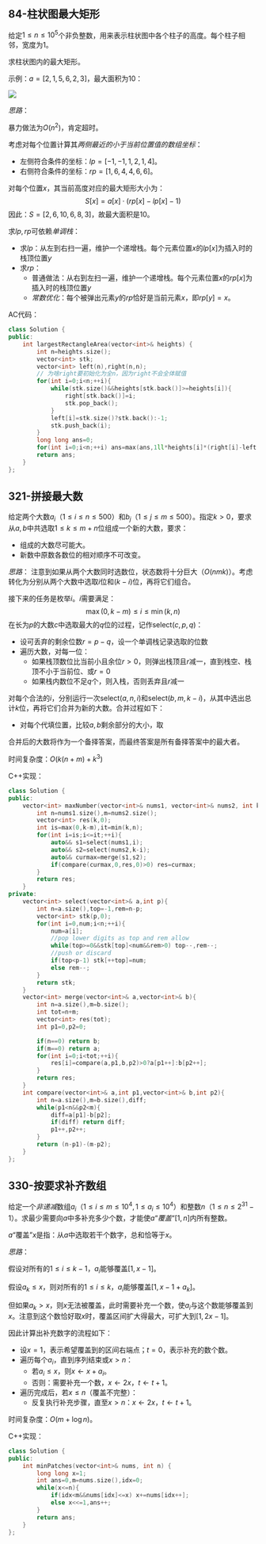 
## 84-柱状图最大矩形

给定$1\le n\le 10^5$个非负整数，用来表示柱状图中各个柱子的高度。每个柱子相邻，宽度为1。

求柱状图内的最大矩形。

示例：$a=[2,1,5,6,2,3]$，最大面积为10：

![](https://assets.leetcode.com/uploads/2021/01/04/histogram.jpg)

*思路*：

暴力做法为$O(n^2)$，肯定超时。

考虑对每个位置计算其*两侧最近的小于当前位置值的数组坐标*：
- 左侧符合条件的坐标：$lp=[-1,-1,1,2,1,4]$。
- 右侧符合条件的坐标：$rp=[1,6,4,4,6,6]$。

对每个位置$x$，其当前高度对应的最大矩形大小为：
$$
S[x]=a[x]\cdot (rp[x]-lp[x]-1)
$$
因此：$S=[2,6,10,6,8,3]$，故最大面积是10。

求$lp,rp$可依赖*单调栈*：
- 求$lp$：从左到右扫一遍，维护一个递增栈。每个元素位置$x$的$lp[x]$为插入时的栈顶位置$y$
- 求$rp$：
	- 普通做法：从右到左扫一遍，维护一个递增栈。每个元素位置$x$的$rp[x]$为插入时的栈顶位置$y$
	- *常数优化*：每个被弹出元素$y$的$rp$恰好是当前元素$x$，即$rp[y]=x$。

AC代码：

```cpp
class Solution {
public:
    int largestRectangleArea(vector<int>& heights) {
        int n=heights.size();
        vector<int> stk;
        vector<int> left(n),right(n,n);
        // 为啥right要初始化为全n，因为right不会全体赋值
        for(int i=0;i<n;++i){
            while(stk.size()&&heights[stk.back()]>=heights[i]){
	            right[stk.back()]=i;
	            stk.pop_back();
            } 
            left[i]=stk.size()?stk.back():-1;
            stk.push_back(i);
        }
        long long ans=0;
        for(int i=0;i<n;++i) ans=max(ans,1ll*heights[i]*(right[i]-left[i]-1));
        return ans;
    }
};
```

## 321-拼接最大数

给定两个大数$a_i$（$1\le i\le n\le 500$）和$b_j$（$1\le j\le m\le 500$）。指定$k>0$，要求从$a,b$中共选取$1\le k\le m+n$位组成一个新的大数，要求：
- 组成的大数尽可能大。
- 新数中原数各数位的相对顺序不可改变。

*思路*：
注意到如果从两个大数同时选数位，状态数将十分巨大（$O(nmk)$）。考虑转化为分别从两个大数中选取$i$位和$(k-i)$位，再将它们组合。

接下来的任务是枚举$i$。$i$需要满足：
$$
\max(0,k-m)\le i\le \min(k,n)
$$
在长为$p$的大数$c$中选取最大的$q$位的过程，记作$\text{select}(c,p,q)$：
- 设可丢弃的剩余位数$r=p-q$，设一个单调栈记录选取的位数
- 遍历大数，对每一位：
	- 如果栈顶数位比当前小且余位$r>0$，则弹出栈顶且$r$减一，直到栈空、栈顶不小于当前位、或$r=0$
	- 如果栈内数位不足$q$个，则入栈，否则丢弃且$r$减一

对每个合法的$i$，分别运行一次$\text{select}(a,n,i)$和$\text{select}(b,m,k-i)$，从其中选出总计$k$位，再将它们合并为新的大数。合并过程如下：
- 对每个代填位置，比较$a,b$剩余部分的大小，取

合并后的大数将作为一个备择答案，而最终答案是所有备择答案中的最大者。

时间复杂度：$O(k(n+m)+k^3)$

C++实现：

```cpp
class Solution {
public:
    vector<int> maxNumber(vector<int>& nums1, vector<int>& nums2, int k) {
        int n=nums1.size(),m=nums2.size();
        vector<int> res(k,0);
        int is=max(0,k-m),it=min(k,n);
        for(int i=is;i<=it;++i){
            auto&& s1=select(nums1,i);
            auto&& s2=select(nums2,k-i);
            auto&& curmax=merge(s1,s2);
            if(compare(curmax,0,res,0)>0) res=curmax;
        }
        return res;
    }
private:
    vector<int> select(vector<int>& a,int p){
        int n=a.size(),top=-1,rem=n-p;
        vector<int> stk(p,0);
        for(int i=0,num;i<n;++i){
            num=a[i];
            //pop lower digits as top and rem allow
            while(top>=0&&stk[top]<num&&rem>0) top--,rem--;
            //push or discard
            if(top<p-1) stk[++top]=num;
            else rem--;
        }
        return stk;
    }
    vector<int> merge(vector<int>& a,vector<int>& b){
        int n=a.size(),m=b.size();
        int tot=n+m;
        vector<int> res(tot);
        int p1=0,p2=0;

        if(n==0) return b;
        if(m==0) return a;
        for(int i=0;i<tot;++i){
            res[i]=compare(a,p1,b,p2)>0?a[p1++]:b[p2++];
        }
        return res;
    }
    int compare(vector<int>& a,int p1,vector<int>& b,int p2){
        int n=a.size(),m=b.size(),diff;
        while(p1<n&&p2<m){
            diff=a[p1]-b[p2];
            if(diff) return diff;
            p1++,p2++;
        }
        return (n-p1)-(m-p2);
    }
};
```

## 330-按要求补齐数组

给定一个*非递减*数组$a_i$（$1\le i\le m\le 10^4,1\le a_i\le 10^4$）和整数$n$（$1\le n\le 2^{31}-1$）。求最少需要向$a$中多补充多少个数，才能使$a$“*覆盖*“$[1,n]$内所有整数。

$a$“覆盖”$x$是指：从$a$中选取若干个数字，总和恰等于$x$。

*思路*：

假设对所有的$1\le i\le k-1$，$a_i$能够覆盖$[1,x-1]$。

假设$a_k\le x$，则对所有的$1\le i\le k$，$a_i$能够覆盖$[1,x-1+a_k]$。

但如果$a_k>x$，则$x$无法被覆盖，此时需要补充一个数，使$a_i$与这个数能够覆盖到$x$。注意到这个数恰好取$x$时，覆盖区间扩大得最大，可扩大到$[1,2x-1]$。

因此计算出补充数字的流程如下：
- 设$x=1$，表示希望覆盖到的区间右端点；$t=0$，表示补充的数个数。
- 遍历每个$a_i$，直到序列结束或$x>n$：
	- 若$a_i\le x$，则$x\leftarrow x+a_i$。
	- 否则：需要补充一个数，$x\leftarrow 2x$，$t\leftarrow t+1$。
- 遍历完成后，若$x\le n$（覆盖不完整）：
	- 反复执行补充步骤，直至$x>n$：$x\leftarrow 2x$，$t\leftarrow t+1$。

时间复杂度：$O(m+\log n)$。

C++实现：

```cpp
class Solution {
public:
    int minPatches(vector<int>& nums, int n) {
        long long x=1;
        int ans=0,m=nums.size(),idx=0;
        while(x<=n){
            if(idx<m&&nums[idx]<=x) x+=nums[idx++];
            else x<<=1,ans++;
        }
        return ans;
    }
};
```

